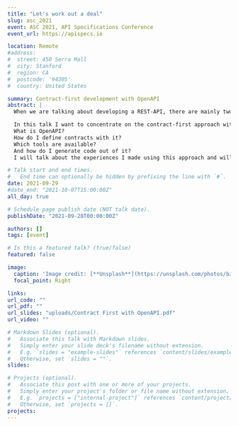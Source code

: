 ```yaml
---
title: "Let's work out a deal"
slug: asc_2021
event: ASC 2021, API Specifications Conference
event_url: https://apispecs.io

location: Remote
#address:
#  street: 450 Serra Mall
#  city: Stanford
#  region: CA
#  postcode: '94305'
#  country: United States

summary: Contract-first development with OpenAPI
abstract: |
  When we are talking about developing a REST-API, there are mainly two ways to do that: contract-first or code-first.

  In this talk I want to concentrate on the contract-first approach with the help of the OpenAPI  specification.
  What is OpenAPI?  
  How do I define contracts with it?  
  Which tools are available?  
  And how do I generate code out of it?  
  I will talk about the experiences I made using this approach and will show, what the advantages and disadvantages are.

# Talk start and end times.
#   End time can optionally be hidden by prefixing the line with `#`.
date: 2021-09-29
#date_end: "2021-10-07T15:00:00Z"
all_day: true

# Schedule page publish date (NOT talk date).
publishDate: "2021-09-28T00:00:00Z"

authors: []
tags: [event]

# Is this a featured talk? (true/false)
featured: false

image:
  caption: 'Image credit: [**Unsplash**](https://unsplash.com/photos/bzdhc5b3Bxs)'
  focal_point: Right

links:
url_code: ""
url_pdf: ""
url_slides: "uploads/Contract First with OpenAPI.pdf"
url_video: ""

# Markdown Slides (optional).
#   Associate this talk with Markdown slides.
#   Simply enter your slide deck's filename without extension.
#   E.g. `slides = "example-slides"` references `content/slides/example-slides.md`.
#   Otherwise, set `slides = ""`.
slides:

# Projects (optional).
#   Associate this post with one or more of your projects.
#   Simply enter your project's folder or file name without extension.
#   E.g. `projects = ["internal-project"]` references `content/project/deep-learning/index.md`.
#   Otherwise, set `projects = []`.
projects:
---
```

